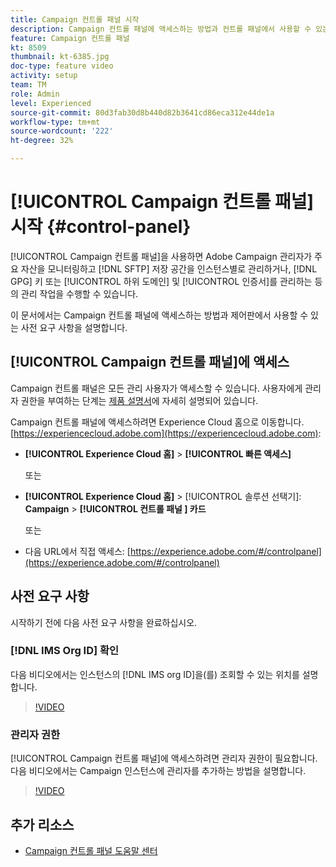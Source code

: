 ```yaml
---
title: Campaign 컨트롤 패널 시작
description: Campaign 컨트롤 패널에 액세스하는 방법과 컨트롤 패널에서 사용할 수 있는 사전 요구 사항을 알아봅니다.
feature: Campaign 컨트롤 패널
kt: 8509
thumbnail: kt-6385.jpg
doc-type: feature video
activity: setup
team: TM
role: Admin
level: Experienced
source-git-commit: 80d3fab30d8b440d82b3641cd86eca312e44de1a
workflow-type: tm+mt
source-wordcount: '222'
ht-degree: 32%

---
```


# [!UICONTROL Campaign 컨트롤 패널] 시작 {#control-panel}

[!UICONTROL Campaign 컨트롤 패널]을 사용하면 Adobe Campaign 관리자가 주요 자산을 모니터링하고 [!DNL SFTP] 저장 공간을 인스턴스별로 관리하거나, [!DNL GPG] 키 또는 [!UICONTROL 하위 도메인] 및 [!UICONTROL 인증서]를 관리하는 등의 관리 작업을 수행할 수 있습니다.

이 문서에서는 Campaign 컨트롤 패널에 액세스하는 방법과 제어판에서 사용할 수 있는 사전 요구 사항을 설명합니다.

## [!UICONTROL Campaign 컨트롤 패널]에 액세스

Campaign 컨트롤 패널은 모든 관리 사용자가 액세스할 수 있습니다. 사용자에게 관리자 권한을 부여하는 단계는 [제품 설명서](https://experienceleague.adobe.com/docs/control-panel/using/discover-control-panel/managing-permissions.html?lang=ko#discover-control-panel)에 자세히 설명되어 있습니다.

Campaign 컨트롤 패널에 액세스하려면 Experience Cloud 홈으로 이동합니다. [https://experiencecloud.adobe.com](https://experiencecloud.adobe.com):

* **[!UICONTROL Experience Cloud 홈]**  >  **[!UICONTROL 빠른 액세스]**

   또는
* **[!UICONTROL Experience Cloud 홈]**   >  [!UICONTROL 솔루션 선택기]:  **Campaign**  >  **[!UICONTROL 컨트롤 패널 ] 카드**

   또는

* 다음 URL에서 직접 액세스: [https://experience.adobe.com/#/controlpanel](https://experience.adobe.com/#/controlpanel)

## 사전 요구 사항

시작하기 전에 다음 사전 요구 사항을 완료하십시오.

### [!DNL IMS Org ID] 확인 

다음 비디오에서는 인스턴스의 [!DNL IMS org ID]을(를) 조회할 수 있는 위치를 설명합니다.

>[!VIDEO](https://video.tv.adobe.com/v/27183?quality=12)

### 관리자 권한

[!UICONTROL Campaign 컨트롤 패널]에 액세스하려면 관리자 권한이 필요합니다.
다음 비디오에서는 Campaign 인스턴스에 관리자를 추가하는 방법을 설명합니다.

>[!VIDEO](https://video.tv.adobe.com/v/27147?quality=12)

## 추가 리소스

* [Campaign 컨트롤 패널 도움말 센터](https://experienceleague.adobe.com/docs/control-panel/using/control-panel-home.html?lang=ko)
